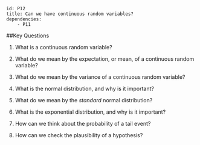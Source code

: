 ````
id: P12
title: Can we have continuous random variables?
dependencies:
    - P11
````
##Key Questions

1.  What is a continuous random variable?

1.  What do we mean by the expectation, or mean, of a continuous random variable?

1.  What do we mean by the variance of a continuous random variable?

1.  What is the normal distribution, and why is it important?

1.  What do we mean by the _standard_ normal distribution?

1.  What is the exponential distribution, and why is it important?

1.  How can we think about the probability of a tail event?

1.  How can we check the plausibility of a hypothesis?